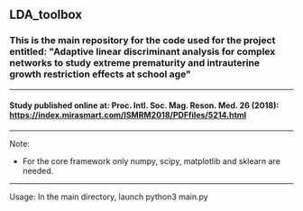 ## LDA_toolbox

### This is the main repository for the code used for the project entitled: "Adaptive linear discriminant analysis for complex networks to study extreme prematurity and intrauterine growth restriction effects at school age"

---

#### Study published online at: Proc. Intl. Soc. Mag. Reson. Med. 26 (2018): https://index.mirasmart.com/ISMRM2018/PDFfiles/5214.html

----


Note:

- For the core framework only numpy, scipy, matplotlib and sklearn are needed.


----


Usage: In the main directory, launch python3 main.py
